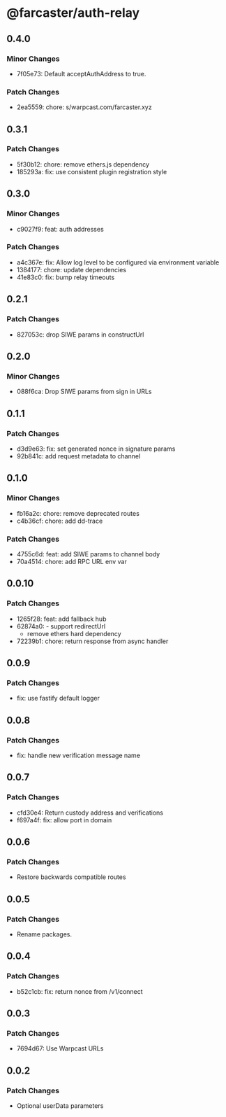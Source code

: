 # @farcaster/auth-relay

## 0.4.0

### Minor Changes

- 7f05e73: Default acceptAuthAddress to true.

### Patch Changes

- 2ea5559: chore: s/warpcast.com/farcaster.xyz

## 0.3.1

### Patch Changes

- 5f30b12: chore: remove ethers.js dependency
- 185293a: fix: use consistent plugin registration style

## 0.3.0

### Minor Changes

- c9027f9: feat: auth addresses

### Patch Changes

- a4c367e: fix: Allow log level to be configured via environment variable
- 1384177: chore: update dependencies
- 41e83c0: fix: bump relay timeouts

## 0.2.1

### Patch Changes

- 827053c: drop SIWE params in constructUrl

## 0.2.0

### Minor Changes

- 088f6ca: Drop SIWE params from sign in URLs

## 0.1.1

### Patch Changes

- d3d9e63: fix: set generated nonce in signature params
- 92b841c: add request metadata to channel

## 0.1.0

### Minor Changes

- fb16a2c: chore: remove deprecated routes
- c4b36cf: chore: add dd-trace

### Patch Changes

- 4755c6d: feat: add SIWE params to channel body
- 70a4514: chore: add RPC URL env var

## 0.0.10

### Patch Changes

- 1265f28: feat: add fallback hub
- 62874a0: - support redirectUrl
  - remove ethers hard dependency
- 72239b1: chore: return response from async handler

## 0.0.9

### Patch Changes

- fix: use fastify default logger

## 0.0.8

### Patch Changes

- fix: handle new verification message name

## 0.0.7

### Patch Changes

- cfd30e4: Return custody address and verifications
- f697a4f: fix: allow port in domain

## 0.0.6

### Patch Changes

- Restore backwards compatible routes

## 0.0.5

### Patch Changes

- Rename packages.

## 0.0.4

### Patch Changes

- b52c1cb: fix: return nonce from /v1/connect

## 0.0.3

### Patch Changes

- 7694d67: Use Warpcast URLs

## 0.0.2

### Patch Changes

- Optional userData parameters

